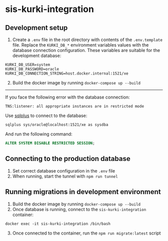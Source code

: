 # sis-kurki-integration

## Development setup

1. Create a `.env` file in the root directory with contents of the `.env.template` file. Replace the `KURKI_DB_*` environment variables values with the database connection configuration. These variables are suitable for the development database:

```
KURKI_DB_USER=system
KURKI_DB_PASSWORD=oracle
KURKI_DB_CONNECTION_STRING=host.docker.internal:1521/xe
```

2. Build the docker image by running `docker-compose up --build`

---

If you face the following error with the database connection:

```
TNS:listener: all appropriate instances are in restricted mode
```

Use [sqlplus](https://zwbetz.com/install-sqlplus-on-a-mac/) to connect to the database:

```
sqlplus sys/oracle@localhost:1521/xe as sysdba
```

And run the following command:

```sql
ALTER SYSTEM DISABLE RESTRICTED SESSION;
```

## Connecting to the production database

1. Set correct database configuration in the `.env` file 
2. When running, start the tunnel with `npm run tunnel`

## Running migrations in development environment

1. Build the docker image by running `docker-compose up --build`
2. Once database is running, connect to the `sis-kurki-integration` container: 

```
docker exec -it sis-kurki-integration /bin/bash
```

3. Once connected to the container, run the `npm run migrate:latest` script